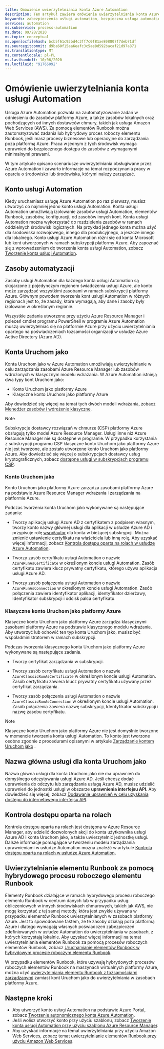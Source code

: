 ```yaml
---
title: Omówienie uwierzytelniania konta Azure Automation
description: Ten artykuł zawiera omówienie uwierzytelniania konta Azure Automation.
keywords: zabezpieczenia usługi automation, bezpieczna usługa automation, uwierzytelnianie usługi automation
services: automation
ms.subservice: process-automation
ms.date: 09/28/2020
ms.topic: conceptual
ms.openlocfilehash: bcb5f61c93bd4c3ff7c0f81ae808807f7deb71df
ms.sourcegitcommit: d9ba60f15aa6eafc3c5ae8d592bacaf21d97a871
ms.translationtype: MT
ms.contentlocale: pl-PL
ms.lasthandoff: 10/06/2020
ms.locfileid: "91766092"
---
```

# <a name="automation-account-authentication-overview"></a>Omówienie uwierzytelniania konta usługi Automation

Usługa Azure Automation pozwala na zautomatyzowanie zadań w odniesieniu do zasobów platformy Azure, a także zasobów lokalnych oraz pochodzących od innych dostawców chmury, takich jak usługa Amazon Web Services (AWS). Za pomocą elementów Runbook można zautomatyzować zadania lub hybrydowy proces roboczy elementu Runbook, jeśli masz procesy biznesowe lub operacyjne do zarządzania poza platformą Azure. Praca w jednym z tych środowisk wymaga uprawnień do bezpiecznego dostępu do zasobów z wymaganymi minimalnymi prawami.

W tym artykule opisano scenariusze uwierzytelniania obsługiwane przez Azure Automation i zawarto informacje na temat rozpoczynania pracy w oparciu o środowisko lub środowiska, którymi należy zarządzać.

## <a name="automation-account"></a>Konto usługi Automation

Kiedy uruchamiasz usługę Azure Automation po raz pierwszy, musisz utworzyć co najmniej jedno konto usługi Automation. Konta usługi Automation umożliwiają izolowanie zasobów usługi Automation, elementów Runbook, zasobów, konfiguracji, od zasobów innych kont. Konta usługi Automation można wykorzystać do rozdzielenia zasobów w ramach oddzielnych środowisk logicznych. Na przykład jednego konta można użyć dla środowiska rozwojowego, innego dla produkcyjnego, a jeszcze innego dla lokalnego. Konto usługi Azure Automation różni się od konta Microsoft lub kont utworzonych w ramach subskrypcji platformy Azure. Aby zapoznać się z wprowadzeniem do tworzenia konta usługi Automation, zobacz [Tworzenie konta usługi Automation](automation-quickstart-create-account.md).

## <a name="automation-resources"></a>Zasoby automatyzacji

Zasoby usługi Automation dla każdego konta usługi Automation są skojarzone z pojedynczym regionem świadczenia usługi Azure, ale konto może zarządzać wszystkimi zasobami w ramach subskrypcji platformy Azure. Głównym powodem tworzenia kont usługi Automation w różnych regionach jest to, że zasady, które wymagają, aby dane i zasoby były izolowane w określonym regionie.

Wszystkie zadania utworzone przy użyciu Azure Resource Manager i poleceń cmdlet programu PowerShell w programie Azure Automation muszą uwierzytelniać się na platformie Azure przy użyciu uwierzytelniania opartego na poświadczeniach tożsamości organizacji w usłudze Azure Active Directory (Azure AD).

## <a name="run-as-accounts"></a>Konta Uruchom jako

Konta Uruchom jako w Azure Automation umożliwiają uwierzytelnianie w celu zarządzania zasobami Azure Resource Manager lub zasobów wdrożonych w klasycznym modelu wdrażania. W Azure Automation istnieją dwa typy kont Uruchom jako:

* Konto Uruchom jako platformy Azure
* Klasyczne konto Uruchom jako platformy Azure

Aby dowiedzieć się więcej na temat tych dwóch modeli wdrażania, zobacz [Menedżer zasobów i wdrożenie klasyczne](../azure-resource-manager/management/deployment-models.md).

>[!NOTE]
>Subskrypcje dostawcy rozwiązań w chmurze (CSP) platformy Azure obsługują tylko model Azure Resource Manager. Usługi inne niż Azure Resource Manager nie są dostępne w programie. W przypadku korzystania z subskrypcji programu CSP klasyczne konto Uruchom jako platformy Azure nie jest tworzone, ale zostało utworzone konto Uruchom jako platformy Azure. Aby dowiedzieć się więcej o subskrypcjach dostawcy usług kryptograficznych, zobacz [dostępne usługi w subskrypcjach programu CSP](/azure/cloud-solution-provider/overview/azure-csp-available-services).

### <a name="run-as-account"></a>Konto Uruchom jako

Konto Uruchom jako platformy Azure zarządza zasobami platformy Azure na podstawie Azure Resource Manager wdrażania i zarządzania na platformie Azure.

Podczas tworzenia konta Uruchom jako wykonywane są następujące zadania:

* Tworzy aplikację usługi Azure AD z certyfikatem z podpisem własnym, tworzy konto nazwy głównej usługi dla aplikacji w usłudze Azure AD i przypisuje rolę [współautor](../role-based-access-control/built-in-roles.md#contributor) dla konta w bieżącej subskrypcji. Można zmienić ustawienie certyfikatu na właściciela lub inną rolę. Aby uzyskać więcej informacji, zobacz [Kontrola dostępu oparta na rolach w usłudze Azure Automation](automation-role-based-access-control.md).

* Tworzy zasób certyfikatu usługi Automation o nazwie `AzureRunAsCertificate` w określonym koncie usługi Automation. Zasób certyfikatu zawiera klucz prywatny certyfikatu, którego używa aplikacja usługi Azure AD.

* Tworzy zasób połączenia usługi Automation o nazwie `AzureRunAsConnection` w określonym koncie usługi Automation. Zasób połączenia zawiera identyfikator aplikacji, identyfikator dzierżawy, Identyfikator subskrypcji i odcisk palca certyfikatu.

### <a name="azure-classic-run-as-account"></a>Klasyczne konto Uruchom jako platformy Azure

Klasyczne konto Uruchom jako platformy Azure zarządza klasycznymi zasobami platformy Azure na podstawie klasycznego modelu wdrażania. Aby utworzyć lub odnowić ten typ konta Uruchom jako, musisz być współadministratorem w ramach subskrypcji.

Podczas tworzenia klasycznego konta Uruchom jako platformy Azure wykonywane są następujące zadania.

* Tworzy certyfikat zarządzania w subskrypcji.

* Tworzy zasób certyfikatu usługi Automation o nazwie `AzureClassicRunAsCertificate` w określonym koncie usługi Automation. Zasób certyfikatu zawiera klucz prywatny certyfikatu używany przez certyfikat zarządzania.

* Tworzy zasób połączenia usługi Automation o nazwie `AzureClassicRunAsConnection` w określonym koncie usługi Automation. Zasób połączenia zawiera nazwę subskrypcji, Identyfikator subskrypcji i nazwę zasobu certyfikatu.

>[!NOTE]
>Klasyczne konto Uruchom jako platformy Azure nie jest domyślnie tworzone w momencie tworzenia konta usługi Automation. To konto jest tworzone osobno zgodnie z procedurami opisanymi w artykule [Zarządzanie kontem Uruchom jako](manage-runas-account.md#create-a-run-as-account-in-azure-portal) .

## <a name="service-principal-for-run-as-account"></a>Nazwa główna usługi dla konta Uruchom jako

Nazwa główna usługi dla konta Uruchom jako nie ma uprawnień do domyślnego odczytywania usługi Azure AD. Jeśli chcesz dodać uprawnienia do odczytu lub zarządzania usługą Azure AD, musisz udzielić uprawnień do jednostki usługi w obszarze **uprawnienia interfejsu API**. Aby dowiedzieć się więcej, zobacz [Dodawanie uprawnień w celu uzyskania dostępu do internetowego interfejsu API](../active-directory/develop/quickstart-configure-app-access-web-apis.md#add-permissions-to-access-your-web-api).

## <a name="role-based-access-control"></a>Kontrola dostępu oparta na rolach

Kontrola dostępu oparta na rolach jest dostępna w Azure Resource Manager, aby udzielić dozwolonych akcji do konta użytkownika usługi Azure AD i konta Uruchom jako, a także uwierzytelnić jednostkę usługi. Dalsze informacje pomagające w tworzeniu modelu zarządzania uprawnieniami w usłudze Automation można znaleźć w artykule [Kontrola dostępu oparta na rolach w usłudze Azure Automation](automation-role-based-access-control.md).

## <a name="runbook-authentication-with-hybrid-runbook-worker"></a>Uwierzytelnianie elementu Runbook za pomocą hybrydowego procesu roboczego elementu Runbook

Elementy Runbook działające w ramach hybrydowego procesu roboczego elementu Runbook w centrum danych lub w przypadku usług obliczeniowych w innych środowiskach chmurowych, takich jak AWS, nie mogą korzystać z tej samej metody, która jest zwykle używana w przypadku elementów Runbook uwierzytelnianych w zasobach platformy Azure. Jest to spowodowane faktem, że te zasoby działają poza platformą Azure i dlatego wymagają własnych poświadczeń zabezpieczeń zdefiniowanych w usłudze Automation do uwierzytelniania w zasobach, z których korzystają lokalnie. Aby uzyskać więcej informacji na temat uwierzytelniania elementów Runbook za pomocą procesów roboczych elementów Runbook, zobacz [Uruchamianie elementów Runbook w hybrydowym procesie roboczym elementu Runbook](automation-hrw-run-runbooks.md).

W przypadku elementów Runbook, które używają hybrydowych procesów roboczych elementów Runbook na maszynach wirtualnych platformy Azure, można użyć [uwierzytelniania elementu Runbook z tożsamościami zarządzanymi](automation-hrw-run-runbooks.md#runbook-auth-managed-identities) zamiast kont Uruchom jako do uwierzytelniania w zasobach platformy Azure.

## <a name="next-steps"></a>Następne kroki

* Aby utworzyć konto usługi Automation na podstawie Azure Portal, zobacz [Tworzenie autonomicznego konta Azure Automation](automation-create-standalone-account.md).
* Jeśli wolisz utworzyć konto przy użyciu szablonu, zobacz [Tworzenie konta usługi Automation przy użyciu szablonu Azure Resource Manager](quickstart-create-automation-account-template.md).
* Aby uzyskać informacje na temat uwierzytelniania przy użyciu Amazon Web Services, zobacz temat [uwierzytelnianie elementów Runbook przy użyciu Amazon Web Services](automation-config-aws-account.md).